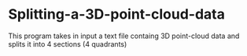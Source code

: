 # Splitting-a-3D-point-cloud-data
This program takes in input a text file containg 3D point-cloud data and splits it into 4 sections (4 quadrants)
